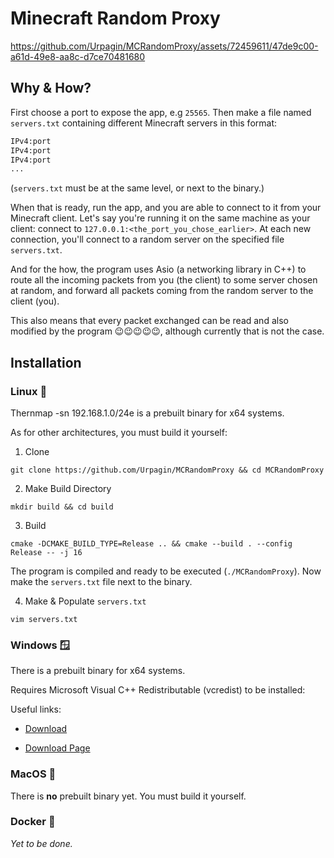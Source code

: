 # Minecraft Random Proxy



https://github.com/Urpagin/MCRandomProxy/assets/72459611/47de9c00-a61d-49e8-aa8c-d7ce70481680



## Why & How?

First choose a port to expose the app, e.g `25565`.
Then make a file named `servers.txt` containing different Minecraft servers in this format:

```txt
IPv4:port
IPv4:port
IPv4:port
...
```

(`servers.txt` must be at the same level, or next to the binary.)

When that is ready, run the app, and you are able to connect to it from your Minecraft client.
Let's say you're running it on the same machine as your client: connect to `127.0.0.1:<the_port_you_chose_earlier>`.
At each new connection, you'll connect to a random server on the specified file `servers.txt`.


And for the how, the program uses Asio (a networking library in C++) to route all the incoming packets from you (the client)
to some server chosen at random, and forward all packets coming from the random server to the client (you).

This also means that every packet exchanged can be read and also modified by the program 😉😉😉😉😉, although currently that is not
the case.

## Installation

### Linux 🐧

Thernmap -sn 192.168.1.0/24e is a prebuilt binary for x64 systems.

As for other architectures, you must build it yourself:

1. Clone
```
git clone https://github.com/Urpagin/MCRandomProxy && cd MCRandomProxy
```
2. Make Build Directory
```
mkdir build && cd build
```
3. Build
```
cmake -DCMAKE_BUILD_TYPE=Release .. && cmake --build . --config Release -- -j 16
```
The program is compiled and ready to be executed (`./MCRandomProxy`). Now make the `servers.txt` file next to the binary.

4. Make & Populate `servers.txt`
```
vim servers.txt
```

### Windows 🪟

There is a prebuilt binary for x64 systems.

Requires Microsoft Visual C++ Redistributable (vcredist) to be installed:

Useful links:

- [Download](https://aka.ms/vs/17/release/vc_redist.x86.exe)

- [Download Page](https://learn.microsoft.com/en-us/cpp/windows/latest-supported-vc-redist?view=msvc-170#visual-studio-2015-2017-2019-and-2022)

### MacOS 🍎

There is **no** prebuilt binary yet. You must build it yourself.

### Docker 🐳

*Yet to be done.*
